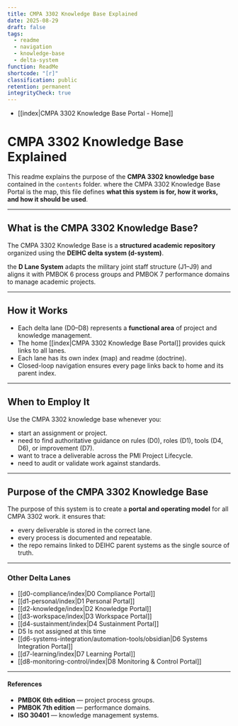 ```yaml
---
title: CMPA 3302 Knowledge Base Explained
date: 2025-08-29
draft: false
tags:
  - readme
  - navigation
  - knowledge-base
  - delta-system
function: ReadMe
shortcode: "[r]"
classification: public
retention: permanent
integrityCheck: true
---
```

- [[index|CMPA 3302 Knowledge Base Portal - Home]]
# CMPA 3302 Knowledge Base Explained

This readme explains the purpose of the **CMPA 3302 knowledge base** contained in the `contents` folder. where the CMPA 3302 Knowledge Base Portal is the map, this file defines **what this system is for, how it works, and how it should be used**. 

---
## What is the CMPA 3302 Knowledge Base?

The CMPA 3302 Knowledge Base is a **structured academic repository** organized using the **DEIHC delta system (d-system)**.  

the **D Lane System** adapts the military joint staff structure (J1–J9) and aligns it with PMBOK 6 process groups and PMBOK 7 performance domains to manage academic projects.  

---
## How it Works

- Each delta lane (D0–D8) represents a **functional area** of project and knowledge management.  
- The home [[index|CMPA 3302 Knowledge Base Portal]] provides quick links to all lanes.  
- Each lane has its own index (map) and readme (doctrine).  
- Closed-loop navigation ensures every page links back to home and its parent index.  

---
## When to Employ It

Use the CMPA 3302 knowledge base whenever you:  
- start an assignment or project.  
- need to find authoritative guidance on rules (D0), roles (D1), tools (D4, D6), or improvement (D7).  
- want to trace a deliverable across the PMI Project Lifecycle.  
- need to audit or validate work against standards.  

---

## Purpose of the CMPA 3302 Knowledge Base

The purpose of this system is to create a **portal and operating model** for all CMPA 3302 work. it ensures that:   
- every deliverable is stored in the correct lane.  
- every process is documented and repeatable.  
- the repo remains linked to DEIHC parent systems as the single source of truth.  

---

### Other Delta Lanes  

- [[d0-compliance/index|D0 Compliance Portal]]  
- [[d1-personal/index|D1 Personal Portal]]  
- [[d2-knowledge/index|D2 Knowledge Portal]]  
- [[d3-workspace/index|D3 Workspace Portal]]  
- [[d4-sustainment/index|D4 Sustainment Portal]]  
- D5 Is not assigned at this time
- [[d6-systems-integration/automation-tools/obsidian|D6 Systems Integration Portal]]  
- [[d7-learning/index|D7 Learning Portal]]  
- [[d8-monitoring-control/index|D8 Monitoring & Control Portal]]  

---

 #### **References**

- **PMBOK 6th edition** — project process groups.  
- **PMBOK 7th edition** — performance domains.  
- **ISO 30401** — knowledge management systems.  
  
